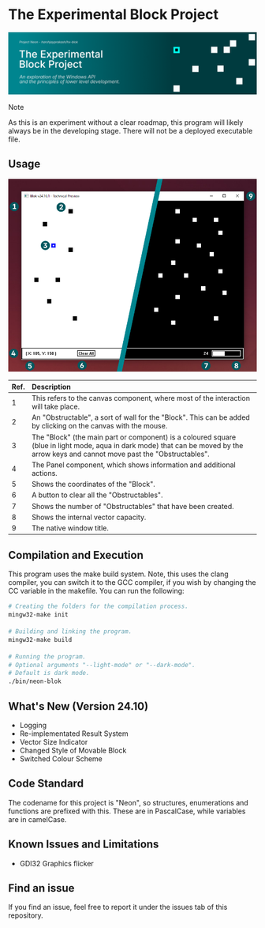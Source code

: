 # The Experimental Block Project

![Banner](./doc/banner.png)

> [!NOTE]
> As this is an experiment without a clear roadmap, this program will likely always be in
> the developing stage. There will not be a deployed executable file.

## Usage

![Program Light and Dark Mode](./doc/program-screenshot-light-dark.png)

| Ref. | Description |
|:----------|:------------|
| 1 | This refers to the canvas component, where most of the interaction will take place. |
| 2 | An "Obstructable", a sort of wall for the "Block". This can be added by clicking on the canvas with the mouse. |
| 3 | The "Block" (the main part or component) is a coloured square (blue in light mode, aqua in dark mode) that can be moved by the arrow keys and cannot move past the "Obstructables". |
| 4 | The Panel component, which shows information and additional actions. |
| 5 | Shows the coordinates of the "Block". |
| 6 | A button to clear all the "Obstructables". |
| 7 | Shows the number of "Obstructables" that have been created. |
| 8 | Shows the internal vector capacity. |
| 9 | The native window title. |

## Compilation and Execution

This program uses the make build system. Note, this uses the clang compiler, you can
switch it to the GCC compiler, if you wish by changing the CC variable in the makefile.
You can run the following:

```sh
# Creating the folders for the compilation process.
mingw32-make init

# Building and linking the program.
mingw32-make build

# Running the program. 
# Optional arguments "--light-mode" or "--dark-mode".
# Default is dark mode.
./bin/neon-blok
```

## What's New (Version 24.10)

- Logging
- Re-implementated Result System
- Vector Size Indicator
- Changed Style of Movable Block
- Switched Colour Scheme

## Code Standard

The codename for this project is "Neon", so structures, enumerations and functions are
prefixed with this. These are in PascalCase, while variables are in camelCase.

## Known Issues and Limitations

- GDI32 Graphics flicker

## Find an issue

If you find an issue, feel free to report it under the issues tab of this repository.
